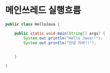 # 메인쓰레드 실행흐름

```java
public class HelloJava {

	public static void main(String[] args) {
		System.out.println("Hello Java!!");
		System.out.println("안녕 자바!!");
		

	}

}
```

[](./image/99.자바클래스실행흐름.png)



